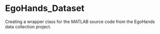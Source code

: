 # EgoHands_Dataset
Creating a wrapper class for the MATLAB source code from the EgoHands data collection project. 
